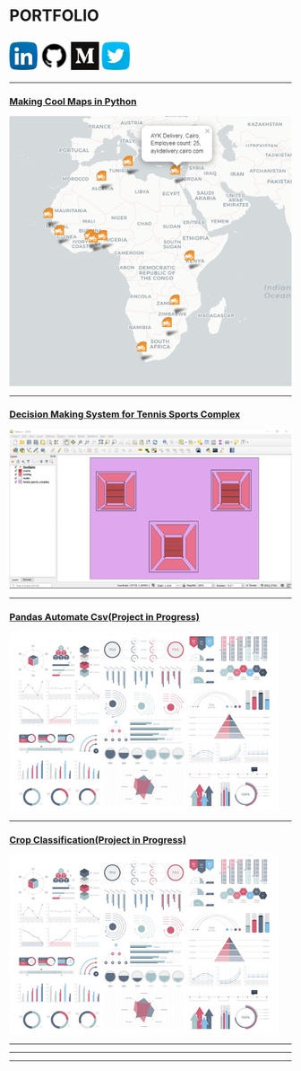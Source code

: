 # PORTFOLIO
## [<img width="50px" src="svgs/linkedin.svg">](https://www.linkedin.com/in/alberta-odamea-anim-ayeko) [<img width="50px" src="svgs/github.svg">](https://www.github.com/Alyeko) [<img width="50px" src="svgs/medium.svg">](https://alyeko.medium.com) [<img width="50px" src="svgs/twitter.svg">](https://www.twitter.com/Alyeko_)
---

### [Making Cool Maps in Python](/coolmaps)
<img src="images/snapshot for portfo cool maps.png?raw=true"/>

---
### [Decision Making System for Tennis Sports Complex](/tennissportscomplex)
<img src="images/QGIS screenshot showing the 5 layers.png?raw=true"/>

---
### [Pandas Automate Csv(Project in Progress)]()
<img src="images/dummy_thumbnail.jpg?raw=true"/>

---
### [Crop Classification(Project in Progress)](http://example.com/)
<img src="images/dummy_thumbnail.jpg?raw=true"/>

---

<!--[Project 3 Title](http://example.com/) -->
<!--[Project 4 Title](http://example.com/) -->
<!--[Project 5 Title](http://example.com/) -->

---




---
<!--<p style="font-size:11px">Page template forked from <a href="https://github.com/evanca/quick-portfolio">evanca</a></p>
 Remove above link if you don't want to attibute -->
